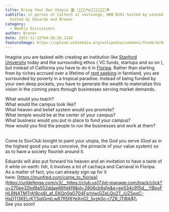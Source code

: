 ```yaml
---
title: Bring Your Own Utopia 🏖️ 🔬🧪🧫🚀🛰️📡🍍🌺🦩🥥🍉🍌🏝️
subtitle: in person at Caltech at sovlounge, BBB B101 hosted by Leonid. On zoom
  hosted by Eduardo and Brener
category:
  - Weekly Discussions
author: Brener
date: 2022-12-22T04:38:26.114Z
featureImage: https://upload.wikimedia.org/wikipedia/commons/thumb/6/6d/Jan_Brueghel_de_Oude_en_Peter_Paul_Rubens_-_Het_aards_paradijs_met_de_zondeval_van_Adam_en_Eva.jpg/1280px-Jan_Brueghel_de_Oude_en_Peter_Paul_Rubens_-_Het_aards_paradijs_met_de_zondeval_van_Adam_en_Eva.jpg
---
```

<!--StartFragment-->

Imagine you are tasked with creating an institution like [Stanford University](https://urldefense.com/v3/__https://club.us17.list-manage.com/track/click?u=270ee32bd9a552ddae66fd4f9&id=6377d7843f&e=ee534c915d__;!!BpyFHLRN4TMTrA!9co6I_af_EKQn0qO704FsrhIwiGZeLQo2T_jUZ5pqC-HxDTl3KELrKTSqlGmtLw87fl5f6YeXn02_3yzk0o-r7afaKqjCA$) today and the surrounding ethos ( VC funds, startups and so on ), but instead of California you have to do it in [Floripa](https://urldefense.com/v3/__https://club.us17.list-manage.com/track/click?u=270ee32bd9a552ddae66fd4f9&id=d8e68e99c5&e=ee534c915d__;!!BpyFHLRN4TMTrA!9co6I_af_EKQn0qO704FsrhIwiGZeLQo2T_jUZ5pqC-HxDTl3KELrKTSqlGmtLw87fl5f6YeXn02_3yzk0o-r7bvYQtGQA$). Rather than starting from by riches accrued over a lifetime of [rent seeking](https://urldefense.com/v3/__https://club.us17.list-manage.com/track/click?u=270ee32bd9a552ddae66fd4f9&id=108eced634&e=ee534c915d__;!!BpyFHLRN4TMTrA!9co6I_af_EKQn0qO704FsrhIwiGZeLQo2T_jUZ5pqC-HxDTl3KELrKTSqlGmtLw87fl5f6YeXn02_3yzk0o-r7b1C4bZpg$) in farmland, you are surrounded by poverty in a tropical paradise. Instead of being funded by your own deep pockets, you have to generate the wealth to materialize this vision in the coming years through businesses serving market demands.

What would you teach?\
What would the campus look like?\
What heaven and belief system would you promote?\
What temple would be at the center of your campus?\
What business would you put in place to fund your campus?\
How would you find the people to run the businesses and work at them?

\
Come to SovClub tonight to paint your utopia, the God you serve (God as in the highest good you can conceive, the pinnacle of your value system) so as to have a society flourish around it.

Eduardo will also put forward his heaven and an invitation to have a taste of it while on earth: tldr, it involves a lot of cachaça and Carnaval in Floripa.\
As a matter of fact, you can already sign up for it here: [https://munfred.com/come_to_floripa](https://urldefense.com/v3/__https://club.us17.list-manage.com/track/click?u=270ee32bd9a552ddae66fd4f9&id=2806cb9a1e&e=ee534c915d__;!!BpyFHLRN4TMTrA!9co6I_af_EKQn0qO704FsrhIwiGZeLQo2T_jUZ5pqC-HxDTl3KELrKTSqlGmtLw87fl5f6YeXn02_3yzk0o-r7ZR_ITIRA$)\
\
See you soon!

<!--EndFragment-->